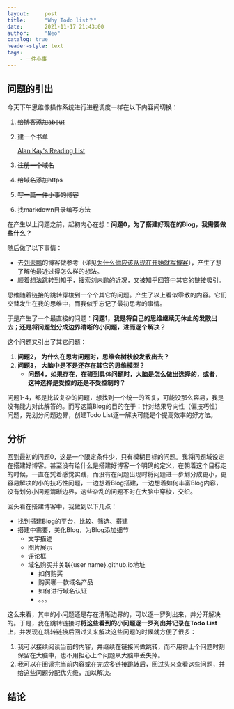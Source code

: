 ```yaml
---
layout:     post
title:      "Why Todo list？"
date:       2021-11-17 21:43:00
author:     "Neo"
catalog: true
header-style: text
tags:
    - 一件小事 
---
```


## 问题的引出

今天下午思维像操作系统进行进程调度一样在以下内容间切换：

1. ~~给博客添加about~~

2. 建一个书单

   [Alan Kay's Reading List](http://www.squeakland.org/resources/books/readingList.jsp)

3. ~~注册一个域名~~

4. ~~给域名添加https~~

5. ~~写一篇一件小事的博客~~

6. ~~找markdown目录编写方法~~

在产生以上问题之前，起初内心在想：**问题0，为了搭建好现在的Blog，我需要做些什么？**

随后做了以下事情：

* 去[刘未鹏](http://mindhacks.cn/)的博客做参考（详见[为什么你应该从现在开始就写博客](http://mindhacks.cn/2009/02/15/why-you-should-start-blogging-now)），产生了想了解他最近过得怎么样的想法。
* 顺着想法跳转到知乎，搜索刘未鹏的近况，又被知乎回答中其它的链接吸引。

思维随着链接的跳转穿梭到一个个其它的问题。产生了以上看似零散的内容。它们交替发生在我的思维中，而我似乎忘记了最初思考的事情。

于是产生了一个最直接的问题：**问题1，我是将自己的思维继续无休止的发散出去；还是将问题划分成边界清晰的小问题，进而逐个解决？**

这个问题又引出了其它问题：

1. **问题2， 为什么在思考问题时，思维会树状般发散出去？**
2. **问题3， 大脑中是不是还存在其它的思维模型？**
   * **问题4，如果存在，在碰到具体问题时，大脑是怎么做出选择的，或者，这种选择是受控的还是不受控制的？**

问题1-4，都是比较复杂的问题，想找到一个统一的答复，可能没那么容易，我是没有能力对此解答的。而写这篇Blog的目的在于：针对结果导向性（偏技巧性）问题，先划分问题边界，创建Todo List逐一解决可能是个提高效率的好方法。

## 分析

回到最初的问题0，这是一个限定条件少，只有模糊目标的问题。我将问题域设定在搭建好博客。甚至没有给什么是搭建好博客一个明确的定义，在朝着这个目标走的时候，一直在凭着感觉实践，而没有在问题出现时将问题进一步划分成更小，更容易解决的小的技巧性问题，一边想着Blog搭建，一边想着如何丰富Blog内容，没有划分小问题清晰边界，这些杂乱的问题不时在大脑中穿梭，交织。

回头看在搭建博客中，我做到以下几点：

* 找到搭建Blog的平台，比较、筛选、搭建
* 搭建中需要，美化Blog，为Blog添加细节
  * 文字描述
  * 图片展示
  * 评论框
  * 域名购买并关联{user name}.github.io地址
    * 如何购买
    * 购买哪一款域名产品
    * 如何进行域名认证
    * 。。。

这么来看，其中的小问题还是存在清晰边界的，可以逐一罗列出来，并分开解决的。于是，我在跳转链接时**将这些看到的小问题逐一罗列出并记录在Todo List上**，并发现在跳转链接后回过头来解决这些问题的时候就方便了很多：

1. 我可以接续阅读当前的内容，并继续在链接间做跳转，而不用将上个问题时刻保留在大脑中，也不用担心上个问题从大脑中丢失掉。
2. 我可以在阅读完当前内容或在完成多链接跳转后，回过头来查看这些问题，并给这些问题分配优先级，加以解决。

## 结论

















